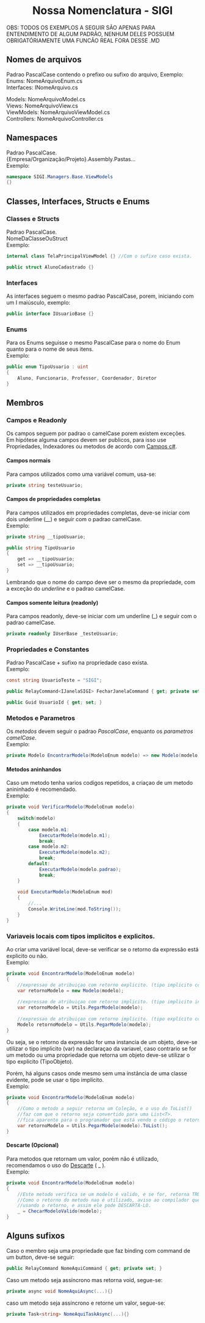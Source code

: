 <div align="center">
    <h1>Nossa Nomenclatura - SIGI</h1>
</div>

OBS: TODOS OS EXEMPLOS A SEGUIR SÃO APENAS PARA ENTENDIMENTO DE ALGUM PADRÃO, NENHUM DELES POSSUEM OBRIGATÓRIAMENTE UMA FUNCÃO REAL FORA DESSE .MD

## Nomes de arquivos
Padrao PascalCase contendo o prefixo ou sufixo do arquivo, Exemplo:<br/>
Enums: NomeArquivoEnum.cs<br/>
Interfaces: INomeArquivo.cs<br/>

Models: NomeArquivoModel.cs<br/>
Views: NomeArquivoView.cs<br/>
ViewModels: NomeArquivoViewModel.cs<br/>
Controllers: NomeArquivoController.cs<br/>

## Namespaces
Padrao PascalCase.<br/>
{Empresa/Organização/Projeto}.Assembly.Pastas...<br/>
Exemplo:<br/>
```csharp
namespace SIGI.Managers.Base.ViewModels
{}
```

## Classes, Interfaces, Structs e Enums
### Classes e Structs
Padrao PascalCase.<br/>
NomeDaClasseOuStruct<br/>
Exemplo:<br/>
```csharp
internal class TelaPrincipalViewModel {} //Com o sufixo caso exista.

public struct AlunoCadastrado {}
```

### Interfaces
As interfaces seguem o mesmo padrao PascalCase, porem, iniciando com um I maiúsculo, exemplo:
```csharp
public interface IUsuarioBase {}
```

### Enums
Para os Enums seguisse o mesmo PascalCase para o nome do Enum quanto para o nome de seus itens.<br/>
Exemplo:<br/>
```csharp
public enum TipoUsuario : uint
{
    Aluno, Funcionario, Professor, Coordenador, Diretor
}
```

## Membros
### Campos e Readonly
Os campos seguem por padrao o camelCase porem existem exceções.<br/>
Em hipótese alguma campos devem ser publicos, para isso use Propriedades, Indexadores ou metodos de acordo com [Campos c#](https://docs.microsoft.com/pt-br/dotnet/csharp/programming-guide/classes-and-structs/fields).<br/>

#### Campos normais
Para campos utilizados como uma variável comum, usa-se:<br/>
```csharp
private string testeUsuario;
```

#### Campos de propriedades completas
Para campos utilizados em propriedades completas, deve-se iniciar com dois underline (\_\_) e seguir com o padrao camelCase.<br/>
Exemplo:<br/>
```csharp
private string __tipoUsuario;

public string TipoUsuario
{
    get => __tipoUsuario;
    set => __tipoUsuario;
}
```
Lembrando que o nome do campo deve ser o mesmo da propriedade, com a exceção do *underline* e o padrao camelCase.<br/>

#### Campos somente leitura (readonly)
Para campos readonly, deve-se iniciar com um underline (\_) e seguir com o padrao camelCase.<br/>
```csharp
private readonly IUserBase _testeUsuario;
```

### Propriedades e Constantes
Padrao PascalCase + sufixo na propriedade caso exista.<br/>
Exemplo:<br/>
```csharp
const string UsuarioTeste = "SIGI";

public RelayCommand<IJanelaSIGI> FecharJanelaCommand { get; private set; }

public Guid UsuarioId { get; set; }
```

### Metodos e Parametros
Os *metodos* devem seguir o padrao _PascalCase_, enquanto os *parametros* _camelCase_.<br/>
Exemplo:<br/>
```csharp
private Modelo EncontrarModelo(ModeloEnum modelo) => new Modelo(modelo);
```

#### Metodos aninhandos
Caso um metodo tenha varios codigos repetidos, a criaçao de um metodo anininhado é recomendado.<br/>
Exemplo:<br/>
```csharp
private void VerificarModelo(ModeloEnum modelo)
{
    switch(modelo)
    {
        case modelo.m1:
            ExecutarModelo(modelo.m1);
            break;
        case modelo.m2:
            ExecutarModelo(modelo.m2);
            break;
        default:
            ExecutarModelo(modelo.padrao);
            break;
    }
    
    void ExecutarModelo(ModeloEnum mod)
    {
        //...
        Console.WriteLine(mod.ToString());
    }
}
```

### Variaveis locais com tipos implicitos e explicitos.
Ao criar uma variável local, deve-se verificar se o retorno da expressão está explicito ou não.<br/>
Exemplo:
```csharp
private void EncontrarModelo(ModeloEnum modelo)
{
    //expressao de atribuiçao com retorno explicito. (tipo implicito correto)
    var retornoModelo = new Modelo(modelo);
    
    //expressao de atribuiçao com retorno implicito. (tipo implicito incorreto)
    var retornoModelo = Utils.PegarModelo(modelo);
    
    //expressao de atribuiçao com retorno implicito. (tipo explícito correto)
    Modelo retornoModelo = Utils.PegarModelo(modelo);
}
```

Ou seja, se o retorno da expressão for uma instancia de um objeto, deve-se utilizar o tipo implicito (var) na declaraçao da variavel, caso contrario se for um metodo ou uma propriedade que retorna um objeto deve-se utilizar o tipo explicito (TipoObjeto).<br/>

Porém, há alguns casos onde mesmo sem uma instância de uma classe evidente, pode se usar o tipo implícito.<br/>
Exemplo:
```csharp
private void EncontrarModelo(ModeloEnum modelo)
{
    //Como o metodo a seguir retorna um Coleção, e o uso do ToList() 
    //faz com que o retorno seja convertido para uma List<T>.
    //fica aparente para o programador que está vendo o código o retorno da expressão de atribuiçao.
    var retornoModelo = Utils.PegarModelo(modelo).ToList();
}
```

#### Descarte (Opcional)
Para metodos que retornam um valor, porém não é utilizado, recomendamos o uso do [Descarte](https://docs.microsoft.com/pt-br/dotnet/csharp/discards) ( \_ ).<br/>
Exemplo:<br/>
```csharp
private void EncontrarModelo(ModeloEnum modelo)
{
    //Este metodo verifica se um modelo é valido, e se for, retorna TRUE, caso contrario false.
    //Como o retorno do metodo nao é utilizado, aviso ao compilador que nao estou 
    //usando o retorno, e assim ele pode DESCARTA-LO.
    _ = ChecarModeloValido(modelo);
}
```

## Alguns sufixos
Caso o membro seja uma propriedade que faz binding com command de um button, deve-se seguir:
```csharp
public RelayCommand NomeAquiCommand { get; private set; }
```

Caso um metodo seja assíncrono mas retorna void, segue-se:
```csharp
private async void NomeAquiAsync(...){}
```

caso um metodo seja assíncrono e retorne um valor, segue-se:
```csharp
private Task<string> NomeAquiTaskAsync(...){}
```

